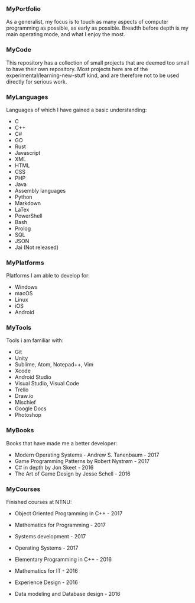 ### MyPortfolio
As a generalist, my focus is to touch as many aspects of computer programming as possible, as early as possible. Breadth before depth is my main operating mode, and what I enjoy the most.


### MyCode
This repository has a collection of small projects that are deemed too small to have their own repository. Most projects here are of the experimental/learning-new-stuff kind, and are therefore not to be used directly for serious work.


### MyLanguages
Languages of which I have gained a basic understanding:
- C
- C++
- C#
- GO
- Rust
- Javascript
- XML
- HTML
- CSS
- PHP
- Java
- Assembly languages
- Python
- Markdown
- LaTex
- PowerShell
- Bash
- Prolog
- SQL
- JSON
- Jai (Not released)


### MyPlatforms
Platforms I am able to develop for:
- Windows
- macOS
- Linux
- iOS
- Android


### MyTools
Tools i am familiar with:
- Git
- Unity
- Sublime, Atom, Notepad++, Vim
- Xcode
- Android Studio
- Visual Studio, Visual Code
- Trello
- Draw.io
- Mischief
- Google Docs
- Photoshop


### MyBooks
Books that have made me a better developer:
- Modern Operating Systems - Andrew S. Tanenbaum - 2017
- Game Programming Patterns by Robert Nystrøm - 2017
- C# in depth by Jon Skeet - 2016
- The Art of Game Design by Jesse Schell - 2016


### MyCourses
Finished courses at NTNU:
- Object Oriented Programming in C++ - 2017
- Mathematics for Programming - 2017
- Systems development - 2017
- Operating Systems - 2017

- Elementary Programming in C++ - 2016
- Mathematics for IT - 2016
- Experience Design - 2016
- Data modeling and Database design - 2016
